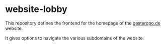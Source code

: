 # website-lobby

This repository defines the frontend for the homepage of the [gasteropo.de](https://gasteropo.de) website.

It gives options to navigate the various subdomains of the website.
